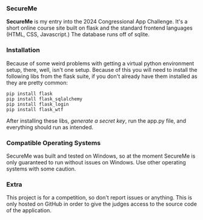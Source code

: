 ### SecureMe
**SecureMe** is my entry into the 2024 Congressional App Challenge.
It's a short online course site built on flask and the standard frontend languages (HTML, CSS, Javascript.) The database runs off of sqlite.



### Installation
Because of some weird problems with getting a virtual python environment setup, there, well, isn't one setup. Because of this you will need to install the following libs from the flask suite, if you don't already have them installed as they are pretty common:
```
pip install flask
pip install flask_sqlalchemy
pip install flask_login
pip install flask_wtf
```
After installing these libs, _generate a secret key_, run the app.py file, and everything should run as intended.


### Compatible Operating Systems
SecureMe was built and tested on Windows, so at the moment SecureMe is only guaranteed to run without issues on Windows. Use other operating systems with some caution.


### Extra
This project is for a competition, so don't report issues or anything. This is only hosted on GitHub in order to give the judges access to the source code of the application.
